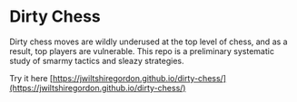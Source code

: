 # Dirty Chess

Dirty chess moves are wildly underused at the top level of chess, and as a result, top players
are vulnerable. This repo is a preliminary
systematic study of smarmy tactics and sleazy strategies.

Try it here 
[https://jwiltshiregordon.github.io/dirty-chess/](https://jwiltshiregordon.github.io/dirty-chess/)
